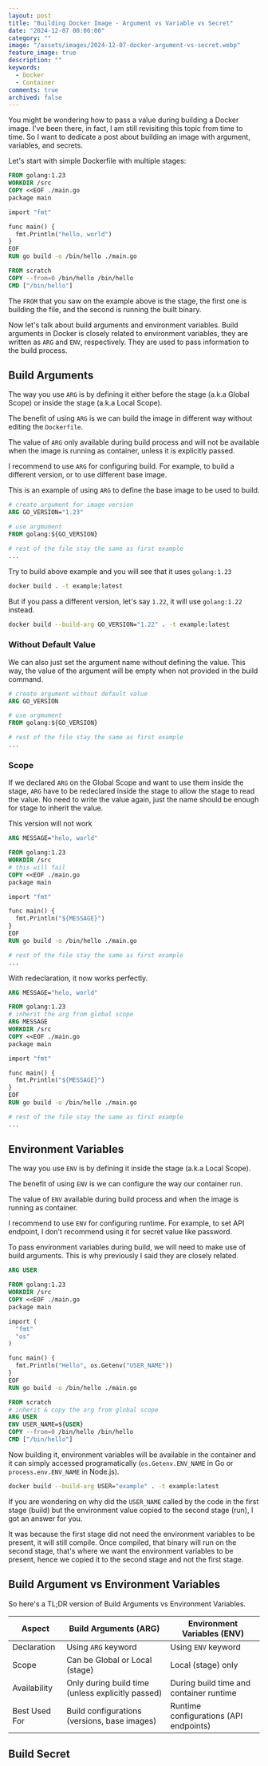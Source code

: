 ```yaml
---
layout: post
title: "Building Docker Image - Argument vs Variable vs Secret"
date: "2024-12-07 00:00:00"
category: ""
image: "/assets/images/2024-12-07-docker-argument-vs-secret.webp"
feature_image: true
description: ""
keywords:
  - Docker
  - Container
comments: true
archived: false
---
```


You might be wondering how to pass a value during building a Docker image. I've been there, in fact, I am still revisiting this topic from time to time. So I want to dedicate a post about building an image with argument, variables, and secrets.

Let's start with simple Dockerfile with multiple stages:

```Dockerfile
FROM golang:1.23
WORKDIR /src
COPY <<EOF ./main.go
package main

import "fmt"

func main() {
  fmt.Println("hello, world")
}
EOF
RUN go build -o /bin/hello ./main.go

FROM scratch
COPY --from=0 /bin/hello /bin/hello
CMD ["/bin/hello"]
```

The `FROM` that you saw on the example above is the stage, the first one is building the file, and the second is running the built binary.

Now let's talk about build arguments and environment variables. Build arguments in Docker is closely related to environment variables, they are written as `ARG` and `ENV`, respectively. They are used to pass information to the build process. 

## Build Arguments

The way you use `ARG` is by defining it either before the stage (a.k.a Global Scope) or inside the stage (a.k.a Local Scope). 

The benefit of using `ARG` is we can build the image in different way without editing the `Dockerfile`. 

The value of `ARG` only available during build process and will not be available when the image is running as container, unless it is explicitly passed.

I recommend to use `ARG` for configuring build. For example, to build a different version, or to use different base image.

This is an example of using `ARG` to define the base image to be used to build.

```Dockerfile
# create argument for image version
ARG GO_VERSION="1.23"

# use argmument
FROM golang:${GO_VERSION}

# rest of the file stay the same as first example
...
```

Try to build above example and you will see that it uses `golang:1.23`
```bash
docker build . -t example:latest 
```

But if you pass a different version, let's say `1.22`, it will use `golang:1.22` instead.
```bash
docker build --build-arg GO_VERSION="1.22" . -t example:latest 
```

### Without Default Value

We can also just set the argument name without defining the value. This way, the value of the argument will be empty when not provided in the build command.
```Dockerfile
# create argument without default value
ARG GO_VERSION

# use argmument
FROM golang:${GO_VERSION}

# rest of the file stay the same as first example
...
```

### Scope

If we declared `ARG` on the Global Scope and want to use them inside the stage, `ARG` have to be redeclared inside the stage to allow the stage to read the value. No need to write the value again, just the name should be enough for stage to inherit the value.

This version will not work

```Dockerfile
ARG MESSAGE="helo, world"

FROM golang:1.23
WORKDIR /src
# this will fail
COPY <<EOF ./main.go
package main

import "fmt"

func main() {
  fmt.Println("${MESSAGE}")
}
EOF
RUN go build -o /bin/hello ./main.go

# rest of the file stay the same as first example
...
```

With redeclaration, it now works perfectly.

```Dockerfile
ARG MESSAGE="helo, world"

FROM golang:1.23
# inherit the arg from global scope
ARG MESSAGE 
WORKDIR /src
COPY <<EOF ./main.go
package main

import "fmt"

func main() {
  fmt.Println("${MESSAGE}")
}
EOF
RUN go build -o /bin/hello ./main.go

# rest of the file stay the same as first example
...
```

## Environment Variables

The way you use `ENV` is by defining it inside the stage (a.k.a Local Scope). 

The benefit of using `ENV` is we can configure the way our container run. 

The value of `ENV` available during build process and when the image is running as container.

I recommend to use `ENV` for configuring runtime. For example, to set API endpoint, I don't recommend using it for secret value like password.

To pass environment variables during build, we will need to make use of build arguments. This is why previously I said they are closely related.

```Dockerfile
ARG USER

FROM golang:1.23
WORKDIR /src
COPY <<EOF ./main.go
package main

import (
  "fmt"
  "os"
)

func main() {
  fmt.Println("Hello", os.Getenv("USER_NAME"))
}
EOF
RUN go build -o /bin/hello ./main.go

FROM scratch
# inherit & copy the arg from global scope
ARG USER 
ENV USER_NAME=${USER}
COPY --from=0 /bin/hello /bin/hello
CMD ["/bin/hello"]
```

Now building it, environment variables will be available in the container and it can simply accessed programatically (`os.Getenv.ENV_NAME` in Go or `process.env.ENV_NAME` in Node.js).

```bash
docker build --build-arg USER="example" . -t example:latest 
```

If you are wondering on why did the `USER_NAME` called by the code in the first stage (build) but the environment value copied to the second stage (run), I got an answer for you.

It was because the first stage did not need the environment variables to be present, it will still compile. Once compiled, that binary will run on the second stage, that's where we want the environment variables to be present, hence we copied it to the second stage and not the first stage.

## Build Argument vs Environment Variables

So here's a TL;DR version of Build Arguments vs Environment Variables.

| Aspect        | Build Arguments (ARG)                             | Environment Variables (ENV)             |
| ------------- | ------------------------------------------------- | --------------------------------------- |
| Declaration   | Using `ARG` keyword                               | Using `ENV` keyword                     |
| Scope         | Can be Global or Local (stage)                    | Local (stage) only                      |
| Availability  | Only during build time (unless explicitly passed) | During build time and container runtime |
| Best Used For | Build configurations (versions, base images)      | Runtime configurations (API endpoints)  |


## Build Secret